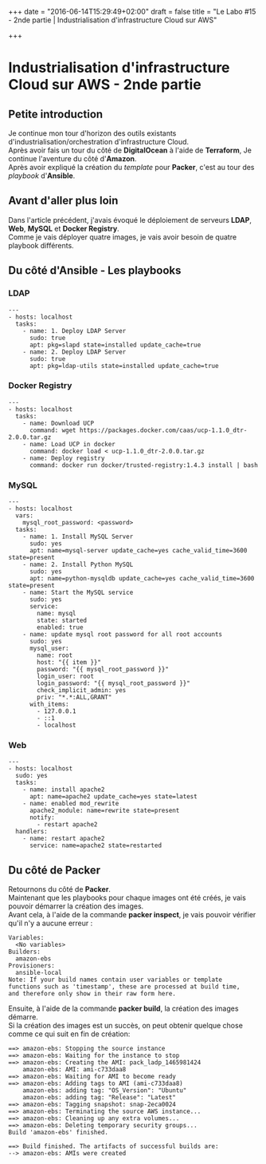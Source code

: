 +++
date = "2016-06-14T15:29:49+02:00"
draft = false
title = "Le Labo #15 - 2nde partie | Industrialisation d'infrastructure Cloud sur AWS"

+++

# Industrialisation d'infrastructure Cloud sur AWS - 2nde partie

## Petite introduction
Je continue mon tour d'horizon des outils existants d'industrialisation/orchestration d'infrastructure Cloud.  
Après avoir fais un tour du côté de **DigitalOcean** à l'aide de **Terraform**, Je continue l'aventure du côté d'**Amazon**.  
Après avoir expliqué la création du *template* pour **Packer**, c'est au tour des *playbook* d'**Ansible**.

## Avant d'aller plus loin
Dans l'article précédent, j'avais évoqué le déploiement de serveurs **LDAP**, **Web**, **MySQL** et **Docker Registry**.  
Comme je vais déployer quatre images, je vais avoir besoin de quatre playbook différents.

## Du côté d'Ansible - Les playbooks

### LDAP

	---
	- hosts: localhost
	  tasks:
		- name: 1. Deploy LDAP Server
		  sudo: true
	      apt: pkg=slapd state=installed update_cache=true
	    - name: 2. Deploy LDAP Server
	      sudo: true
	      apt: pkg=ldap-utils state=installed update_cache=true

### Docker Registry

	---
	- hosts: localhost
	  tasks:
	    - name: Download UCP
	      command: wget https://packages.docker.com/caas/ucp-1.1.0_dtr-2.0.0.tar.gz
	    - name: Load UCP in docker
	      command: docker load < ucp-1.1.0_dtr-2.0.0.tar.gz
	    - name: Deploy registry
	      command: docker run docker/trusted-registry:1.4.3 install | bash

### MySQL

	---
	- hosts: localhost
	  vars:
        mysql_root_password: <password>
      tasks:
        - name: 1. Install MySQL Server
          sudo: yes
          apt: name=mysql-server update_cache=yes cache_valid_time=3600 state=present
        - name: 2. Install Python MySQL
          sudo: yes
          apt: name=python-mysqldb update_cache=yes cache_valid_time=3600 state=present
        - name: Start the MySQL service
	      sudo: yes
	      service: 
	        name: mysql 
	        state: started
	        enabled: true
	    - name: update mysql root password for all root accounts
	      sudo: yes
	      mysql_user: 
	        name: root 
	        host: "{{ item }}" 
	        password: "{{ mysql_root_password }}"
	        login_user: root
	        login_password: "{{ mysql_root_password }}"
	        check_implicit_admin: yes
	        priv: "*.*:ALL,GRANT"
	      with_items:
	        - 127.0.0.1
	        - ::1
	        - localhost 

### Web

	---
	- hosts: localhost
	  sudo: yes
	  tasks:
	    - name: install apache2
	      apt: name=apache2 update_cache=yes state=latest
	    - name: enabled mod_rewrite
          apache2_module: name=rewrite state=present
          notify:
            - restart apache2
      handlers:
        - name: restart apache2
          service: name=apache2 state=restarted


## Du côté de Packer
Retournons du côté de **Packer**.  
Maintenant que les playbooks pour chaque images ont été créés, je vais pouvoir démarrer la création des images.  
Avant cela, à l'aide de la commande **packer inspect**, je vais pouvoir vérifier qu'il n'y a aucune erreur : 

	Variables:
	  <No variables>
	Builders:
	  amazon-ebs
	Provisioners:
	  ansible-local
	Note: If your build names contain user variables or template
	functions such as 'timestamp', these are processed at build time,
	and therefore only show in their raw form here.

Ensuite, à l'aide de la commande **packer build**, la création des images démarre.  
Si la création des images est un succès, on peut obtenir quelque chose comme ce qui suit en fin de création: 

	==> amazon-ebs: Stopping the source instance
	==> amazon-ebs: Waiting for the instance to stop
	==> amazon-ebs: Creating the AMI: pack_ladp_1465981424
	    amazon-ebs: AMI: ami-c733daa8
	==> amazon-ebs: Waiting for AMI to become ready
	==> amazon-ebs: Adding tags to AMI (ami-c733daa8)
	    amazon-ebs: adding tag: "OS_Version": "Ubuntu"
	    amazon-ebs: adding tag: "Release": "Latest"
	==> amazon-ebs: Tagging snapshot: snap-2eca0024
	==> amazon-ebs: Terminating the source AWS instance...
	==> amazon-ebs: Cleaning up any extra volumes...
	==> amazon-ebs: Deleting temporary security groups...
	Build 'amazon-ebs' finished.

	==> Build finished. The artifacts of successful builds are:
	--> amazon-ebs: AMIs were created